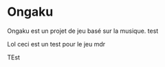# Ongaku
Ongaku est un projet de jeu basé sur la musique.
test

Lol ceci est un test pour le jeu
mdr


TEst